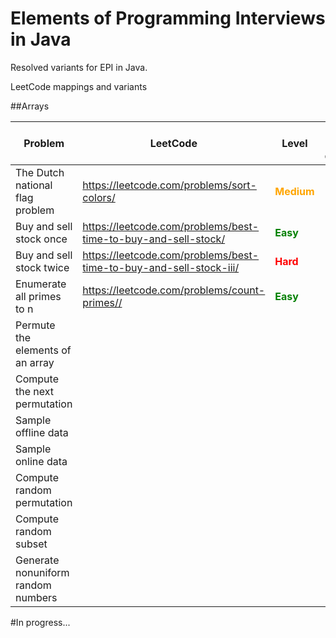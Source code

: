 # Elements of Programming Interviews in Java

Resolved variants for EPI in Java.

LeetCode mappings and variants

##Arrays

|Problem|LeetCode|Level|LeetCode similar questions|LeetCode Variants|EPI Variants
|---|---|---|---|---|---|
|The Dutch national flag problem|https://leetcode.com/problems/sort-colors/|<b style='color:orange'>Medium</b>|
|Buy and sell stock once|https://leetcode.com/problems/best-time-to-buy-and-sell-stock/|<b style='color:green'>Easy</b>|
|Buy and sell stock twice|https://leetcode.com/problems/best-time-to-buy-and-sell-stock-iii/|<b style='color:red'>Hard</b>|
|Enumerate all primes to n|https://leetcode.com/problems/count-primes//|<b style='color:green'>Easy</b>|
|Permute the elements of an array|
|Compute the next permutation|
|Sample offline data|
|Sample online data|
|Compute random permutation|
|Compute random subset|
|Generate nonuniform random numbers|

#In progress...